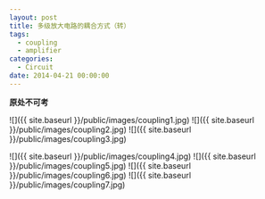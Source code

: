 ```yaml
---
layout: post
title: 多级放大电路的耦合方式（转）
tags:
  - coupling
  - amplifier
categories:
  - Circuit
date: 2014-04-21 00:00:00
---
```


**原处不可考**

![]({{ site.baseurl }}/public/images/coupling1.jpg)
![]({{ site.baseurl }}/public/images/coupling2.jpg)
![]({{ site.baseurl }}/public/images/coupling3.jpg)
<!-- more -->
![]({{ site.baseurl }}/public/images/coupling4.jpg)
![]({{ site.baseurl }}/public/images/coupling5.jpg)
![]({{ site.baseurl }}/public/images/coupling6.jpg)
![]({{ site.baseurl }}/public/images/coupling7.jpg)
